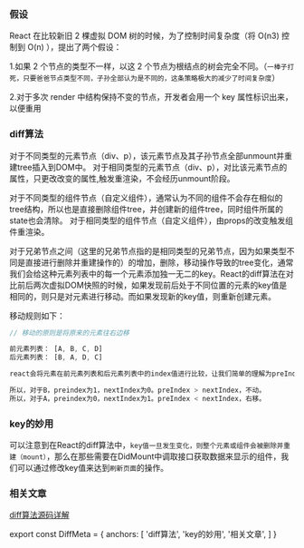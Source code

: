 ### 假设

React 在比较新旧 2 棵虚拟 DOM 树的时候，为了控制时间复杂度（将 O(n3) 控制到  O(n) ），提出了两个假设： 

1.如果 2 个节点的类型不一样，以这 2 个节点为根结点的树会完全不同。（`一棒子打死，只要爸爸节点类型不同，子孙全部认为是不同的，这条策略极大的减少了时间复杂度`）

2.对于多次 render 中结构保持不变的节点，开发者会用一个 key 属性标识出来，以便重用

### diff算法

对于不同类型的元素节点（div、p），该元素节点及其子孙节点全部unmount并重建tree插入到DOM中。
对于相同类型的元素节点（div、p），对比该元素节点的属性，只更改改变的属性,触发重渲染，不会经历unmount阶段。

对于不同类型的组件节点（自定义组件），通常认为不同的组件不会存在相似的tree结构，所以也是直接删除组件tree，并创建新的组件tree，同时组件所属的state也会清除。
对于相同类型的组件节点（自定义组件），由props的改变触发组件重渲染。

对于兄弟节点之间（这里的兄弟节点指的是相同类型的兄弟节点，因为如果类型不同是直接进行删除并重建操作的）的增加，删除，移动操作导致的tree变化，通常我们会给这种元素列表中的每一个元素添加独一无二的key。React的diff算法在对比前后两次虚拟DOM快照的时候，如果发现前后处于不同位置的元素的key值是相同的，则只是对元素进行移动。而如果发现新的key值，则重新创建元素。

移动规则如下： 

```js
// 移动的原则是将原来的元素往右边移

前元素列表： [A, B, C, D]
后元素列表： [B, A, D, C]

react会将元素在前元素列表和后元素列表中的index值进行比较，让我们简单的理解为preIndex和nextIndex。如果preIndex < nextIndex，则进行右移，反之不动。

所以，对于B，preindex为1，nextIndex为0。preIndex > nextIndex，不动。
所以，对于A，preindex为0，nextIndex为1。preIndex < nextIndex，右移。
```

### key的妙用

可以注意到在React的diff算法中，`key值一旦发生变化，则整个元素或组件会被删除并重建（mount）`，那么在那些需要在DidMount中调取接口获取数据来显示的组件，我们可以通过修改key值来达到`刷新页面`的操作。


### 相关文章

[diff算法源码详解](https://segmentfault.com/a/1190000017039293)

export const DiffMeta = {
  anchors: [
    'diff算法',
    'key的妙用',
    '相关文章',
  ]
}